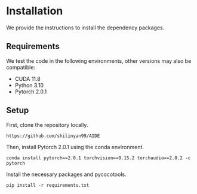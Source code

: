 # Installation

We provide the instructions to install the dependency packages.

## Requirements

We test the code in the following environments, other versions may also be compatible:

- CUDA 11.8
- Python 3.10
- Pytorch 2.0.1



## Setup

First, clone the repository locally.

```
https://github.com/shilinyan99/AIDE
```

Then, install Pytorch 2.0.1 using the conda environment.
```
conda install pytorch==2.0.1 torchvision==0.15.2 torchaudio==2.0.2 -c pytorch
```

Install the necessary packages and pycocotools.

```
pip install -r requirements.txt 

```

